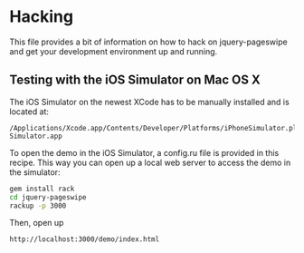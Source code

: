 # Hacking

This file provides a bit of information on how to hack on jquery-pageswipe
and get your development environment up and running.

## Testing with the iOS Simulator on Mac OS X

The iOS Simulator on the newest XCode has to be manually installed and is
located at:

```
/Applications/Xcode.app/Contents/Developer/Platforms/iPhoneSimulator.platform/Developer/iPhone Simulator.app
```

To open the demo in the iOS Simulator, a config.ru file is provided in this
recipe. This way you can open up a local web server to access the demo in the
simulator:

``` sh
gem install rack
cd jquery-pageswipe
rackup -p 3000
```

Then, open up

  `http://localhost:3000/demo/index.html`
